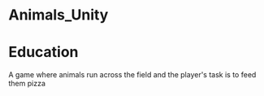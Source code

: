 # Animals_Unity
# Education
A game where animals run across the field and the player's task is to feed them pizza
